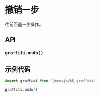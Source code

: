 # 撤销一步

往前回退一步操作。

## API
### `graffiti.undo()`
### 

## 示例代码
```js
import graffiti from '@neosjs/h5-graffiti'

graffiti.undo()
```

